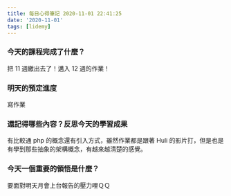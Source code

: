 ```yaml
---
title: 每日心得筆記 2020-11-01 22:41:25
date: '2020-11-01'
tags: [lidemy]
---
```


### 今天的課程完成了什麼？

把 11 週繳出去了！邁入 12 週的作業！

### 明天的預定進度

寫作業

### 還記得哪些內容？反思今天的學習成果

有比較通 php 的概念還有引入方式，雖然作業都是跟著 Huli 的影片打，但是也是有學到那些抽象的架構概念，有越來越清楚的感覺。

### 今天一個重要的領悟是什麼？

要面對明天月會上台報告的壓力哩ＱＱ
